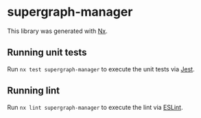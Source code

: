 # supergraph-manager

This library was generated with [Nx](https://nx.dev).

## Running unit tests

Run `nx test supergraph-manager` to execute the unit tests via [Jest](https://jestjs.io).

## Running lint

Run `nx lint supergraph-manager` to execute the lint via [ESLint](https://eslint.org/).
